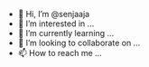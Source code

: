 - 👋 Hi, I’m @senjaaja
- 👀 I’m interested in ...
- 🌱 I’m currently learning ...
- 💞️ I’m looking to collaborate on ...
- 📫 How to reach me ...

<!---
senjaaja/senjaaja is a ✨ special ✨ repository because its `README.md` (this file) appears on your GitHub profile.
You can click the Preview link to take a look at your changes.
--->
